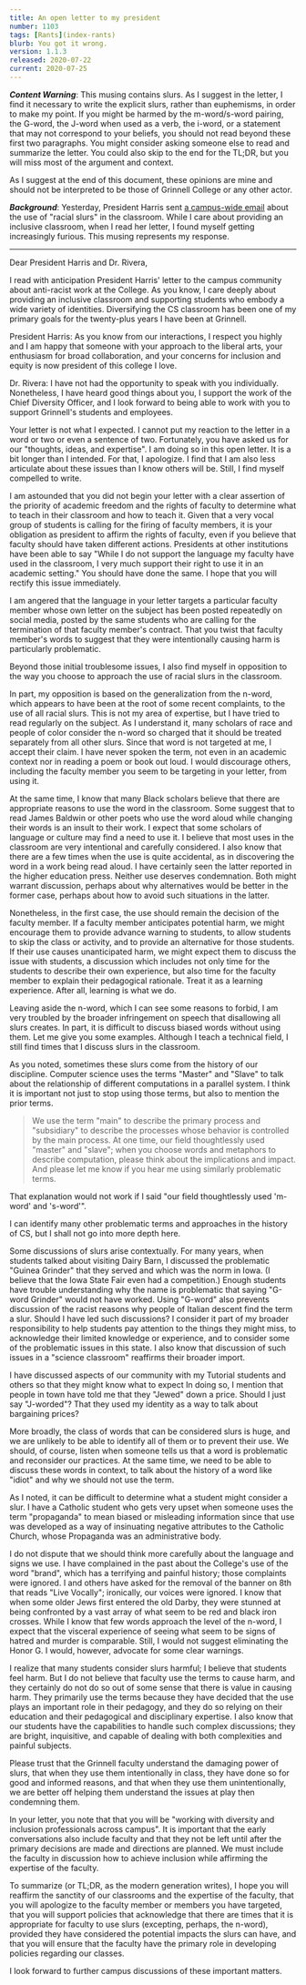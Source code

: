 ```yaml
---
title: An open letter to my president
number: 1103
tags: [Rants](index-rants)
blurb: You got it wrong.
version: 1.1.3
released: 2020-07-22
current: 2020-07-25
---
```

**_Content Warning_**: This musing contains slurs.  As I suggest
in the letter, I find it necessary to write the explicit slurs,
rather than euphemisms, in order to make my point.  If you might
be harmed by the m-word/s-word pairing, the G-word, the J-word when
used as a verb, the i-word, or a statement that may not correspond
to your beliefs, you should not read beyond these first two paragraphs.
You might consider asking someone else to read and summarize the
letter.  You could also skip to the end for the TL;DR, but you will
miss most of the argument and context.

As I suggest at the end of this document, these opinions are mine
and should not be interpreted to be those of Grinnell College or
any other actor.

**_Background_**: Yesterday, President Harris sent [a campus-wide
email](https://www.grinnell.edu/about/offices-services/diversity-inclusion/communications
) about the use of "racial slurs" in the classroom.  While I care
about providing an inclusive classroom, when I read her letter, I
found myself getting increasingly furious.  This musing represents
my response.

---

Dear President Harris and Dr. Rivera,

I read with anticipation President Harris' letter to the campus
community about anti-racist work at the College.  As you know, I
care deeply about providing an inclusive classroom and supporting
students who embody a wide variety of identities.  Diversifying the
CS classroom has been one of my primary goals for the twenty-plus
years I have been at Grinnell.

President Harris: As you know from our interactions, I respect you
highly and I am happy that someone with your approach to the liberal
arts, your enthusiasm for broad collaboration, and your concerns
for inclusion and equity is now president of this college I love.

Dr. Rivera: I have not had the opportunity to speak with you
individually.  Nonetheless, I have heard good things about you, I
support the work of the Chief Diversity Officer, and I look forward
to being able to work with you to support Grinnell's students and
employees.

Your letter is not what I expected.  I cannot put my reaction to
the letter in a word or two or even a sentence of two.  Fortunately,
you have asked us for our "thoughts, ideas, and expertise".  I am
doing so in this open letter.  It is a bit longer than I intended.
For that, I apologize.  I find that I am also less articulate about
these issues than I know others will be.  Still, I find myself
compelled to write.

I am astounded that you did not begin your letter with a clear
assertion of the priority of academic freedom and the rights of
faculty to determine what to teach in their classroom and how to
teach it.  Given that a very vocal group of students is calling for
the firing of faculty members, it is your obligation as
president to affirm the rights of faculty, even if you believe that
faculty should have taken different actions.  Presidents at other
institutions have been able to say "While I do not support the
language my faculty have used in the classroom, I very much support
their right to use it in an academic setting." You should have done
the same.  I hope that you will rectify this issue immediately.

I am angered that the language in your letter targets a particular
faculty member whose own letter on the subject has been posted
repeatedly on social media, posted by the same students who are
calling for the termination of that faculty member's contract.  That
you twist that faculty member's words to suggest that they were
intentionally causing harm is particularly problematic.

Beyond those initial troublesome issues, I also find myself in
opposition to the way you choose to approach the use of racial slurs
in the classroom.

In part, my opposition is based on the generalization from the
n-word, which appears to have been at the root of some recent
complaints, to the use of all racial slurs.  This is not my area
of expertise, but I have tried to read regularly on the subject.
As I understand it, many scholars of race and people of color
consider the n-word so charged that it should be treated separately
from all other slurs.  Since that word is not targeted at me, I
accept their claim.  I have never spoken the term, not even in an
academic context nor in reading a poem or book out loud.  I would
discourage others, including the faculty member you seem to be
targeting in your letter, from using it.

At the same time, I know that many Black scholars believe that there
are appropriate reasons to use the word in the classroom. Some
suggest that to read James Baldwin or other poets who use the word
aloud while changing their words is an insult to their work.  I
expect that some scholars of language or culture may find a need
to use it.  I believe that most uses in the classroom are very
intentional and carefully considered.  I also know that there are
a few times when the use is quite accidental, as in discovering the
word in a work being read aloud.  I have certainly seen the latter
reported in the higher education press.  Neither use deserves
condemnation.  Both might warrant discussion, perhaps about why
alternatives would be better in the former case, perhaps about how
to avoid such situations in the latter.  

Nonetheless, in the first case, the use should remain the decision
of the faculty member.  If a faculty member anticipates potential
harm, we might encourage them to provide advance warning to students,
to allow students to skip the class or activity, and to provide an
alternative for those students.  If their use causes unanticipated
harm, we might expect them to discuss the issue with students, a
discussion which includes not only time for the students to describe
their own experience, but also time for the faculty member to explain
their pedagogical rationale.  Treat it as a learning experience.
After all, learning is what we do.

Leaving aside the n-word, which I can see some reasons to forbid,
I am very troubled by the broader infringement on speech that
disallowing all slurs creates.  In part, it is difficult to discuss
biased words without using them.  Let me give you some examples.
Although I teach a technical field, I still find times that I discuss
slurs in the classroom.

As you noted, sometimes these slurs come from the history of our
discipline.  Computer science uses the terms "Master" and "Slave"
to talk about the relationship of different computations in a
parallel system.  I think it is important not just to stop using
those terms, but also to mention the prior terms.  

> We use the term "main" to describe the primary process and
"subsidiary" to describe the processes whose behavior is controlled
by the main process.  At one time, our field thoughtlessly used
"master" and "slave"; when you choose words and metaphors to describe
computation, please think about the implications and impact.  And
please let me know if you hear me using similarly problematic terms.

That explanation would not work if I said "our field thoughtlessly
used 'm-word' and 's-word'".

I can identify many other problematic terms and approaches in the
history of CS, but I shall not go into more depth here.

Some discussions of slurs arise contextually.  For many years, when
students talked about visiting Dairy Barn, I discussed the problematic
"Guinea Grinder" that they served and which was the norm in Iowa.
(I believe that the Iowa State Fair even had a competition.)  Enough
students have trouble understanding why the name is problematic
that saying "G-word Grinder" would not have worked.  Using "G-word"
also prevents discussion of the racist reasons why people of Italian
descent find the term a slur.  Should I have led such discussions?
I consider it part of my broader responsibility to help students
pay attention to the things they might miss, to acknowledge their
limited knowledge or experience, and to consider some of the
problematic issues in this state.  I also know that discussion of
such issues in a "science classroom" reaffirms their broader import.

I have discussed aspects of our community with my Tutorial students
and others so that they might know what to expect  In doing so, I
mention that people in town have told me that they "Jewed" down a
price.  Should I just say "J-worded"?  That they used my identity
as a way to talk about bargaining prices?

More broadly, the class of words that can be considered slurs is
huge, and we are unlikely to be able to identify all of them or
to prevent their use.  We should, of course, listen when someone
tells us that a word is problematic and reconsider our practices.
At the same time, we need to be able to discuss these words in
context, to talk about the history of a word like "idiot" and why
we should not use the term.

As I noted, it can be difficult to determine what a student might
consider a slur.  I have a Catholic student who gets very upset
when someone uses the term "propaganda" to mean biased or misleading
information since that use was developed as a way of insinuating
negative attributes to the Catholic Church, whose Propaganda was
an administrative body.

I do not dispute that we should think more carefully about the
language and signs we use.  I have complained in the past about the
College's use of the word "brand", which has a terrifying and painful
history; those complaints were ignored.  I and others have asked
for the removal of the banner on 8th that reads "Live Vocally";
ironically, our voices were ignored.  I know that when some older
Jews first entered the old Darby, they were stunned at being
confronted by a vast array of what seem to be red and black iron
crosses.  While I know that few words approach the level of the
n-word, I expect that the visceral experience of seeing what seem
to be signs of hatred and murder is comparable.  Still, I would not
suggest eliminating the Honor G.  I would, however, advocate for
some clear warnings.

I realize that many students consider slurs harmful; I believe that
students feel harm.  But I do not believe that faculty use the terms
to cause harm, and they certainly do not do so out of some sense
that there is value in causing harm.  They primarily use the terms
because they have decided that the use plays an important role in
their pedagogy, and they do so relying on their education and their
pedagogical and disciplinary expertise.  I also know that our
students have the capabilities to handle such complex discussions;
they are bright, inquisitive, and capable of dealing with both
complexities and painful subjects.

Please trust that the Grinnell faculty understand the damaging power
of slurs, that when they use them intentionally in class, they have
done so for good and informed reasons, and that when they use them
unintentionally, we are better off helping them understand the issues
at play then condemning them.

In your letter, you note that that you will be "working with diversity
and inclusion professionals across campus".  It is important that the
early conversations also include faculty and that they not be left
until after the primary decisions are made and directions are planned.
We must include the faculty in discussion how to achieve inclusion while
affirming the expertise of the faculty.

To summarize (or TL;DR, as the modern generation writes), I hope
you will reaffirm the sanctity of our classrooms and the expertise
of the faculty, that you will apologize to the faculty member or
members you have targeted, that you will support policies that
acknowledge that there are times that it is appropriate for faculty
to use slurs (excepting, perhaps, the n-word), provided they have
considered the potential impacts the slurs can have, and that you
will ensure that the faculty have the primary role in developing
policies regarding our classes.

I look forward to further campus discussions of these important
matters.

